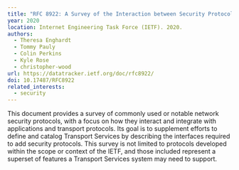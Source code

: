```yaml
---
title: "RFC 8922: A Survey of the Interaction between Security Protocols and Transport Services"
year: 2020
location: Internet Engineering Task Force (IETF). 2020.
authors:
  - Theresa Enghardt
  - Tommy Pauly
  - Colin Perkins
  - Kyle Rose
  - christopher-wood
url: https://datatracker.ietf.org/doc/rfc8922/
doi: 10.17487/RFC8922
related_interests:
  - security
---
```


This document provides a survey of commonly used or notable network security protocols, with a focus on how they interact and integrate with applications and transport protocols.  Its goal is to supplement efforts to define and catalog Transport Services by describing the interfaces required to add security protocols.  This survey is not limited to protocols developed within the scope or context of the IETF, and those included represent a superset of features a Transport Services system may need to support.